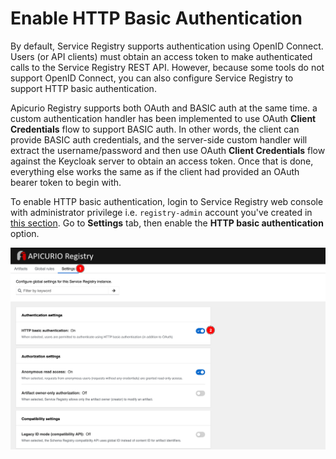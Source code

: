 # Enable HTTP Basic Authentication

By default, Service Registry supports authentication using OpenID Connect. Users (or API clients) must obtain an access token to make authenticated calls to the Service Registry REST API. However, because some tools do not support OpenID Connect, you can also configure Service Registry to support HTTP basic authentication.

Apicurio Registry supports both OAuth and BASIC auth at the same time. a custom authentication handler has been implemented to use OAuth **Client Credentials** flow to support BASIC auth. In other words, the client can provide BASIC auth credentials, and the server-side custom handler will extract the username/password and then use OAuth **Client Credentials** flow against the Keycloak server to obtain an access token. Once that is done, everything else works the same as if the client had provided an OAuth bearer token to begin with.

To enable HTTP basic authentication, login to Service Registry web console with administrator privilege i.e. `registry-admin` account you've created in [this section](create-registry-realm.md). Go to **Settings** tab, then enable the **HTTP basic authentication** option.

![Enable HTTP basic authentication](../../images/service-registry-authn-authz-16.png)
